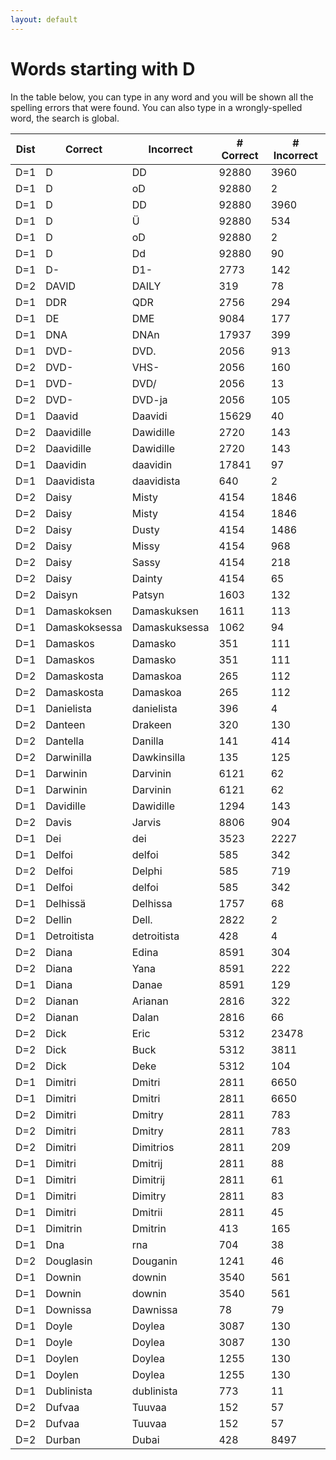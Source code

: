 ```yaml
---
layout: default
---
```


# Words starting with D

In the table below, you can type in any word and you will be shown all the spelling errors that were found. You can also type in a wrongly-spelled word, the search is global.

<table id="spelltable" class="display">
<thead>
<tr>
<th>Dist</th>
<th>Correct</th>
<th>Incorrect</th>
<th># Correct</th>
<th># Incorrect</th>
</tr>
</thead>
<tbody>

<tr><td>D=1</td><td>D</td><td>DD</td><td>92880</td><td>3960</td></tr>

<tr><td>D=1</td><td>D</td><td>oD</td><td>92880</td><td>2</td></tr>

<tr><td>D=1</td><td>D</td><td>DD</td><td>92880</td><td>3960</td></tr>

<tr><td>D=1</td><td>D</td><td>Ü</td><td>92880</td><td>534</td></tr>

<tr><td>D=1</td><td>D</td><td>oD</td><td>92880</td><td>2</td></tr>

<tr><td>D=1</td><td>D</td><td>Dd</td><td>92880</td><td>90</td></tr>

<tr><td>D=1</td><td>D-</td><td>D1-</td><td>2773</td><td>142</td></tr>

<tr><td>D=2</td><td>DAVID</td><td>DAILY</td><td>319</td><td>78</td></tr>

<tr><td>D=1</td><td>DDR</td><td>QDR</td><td>2756</td><td>294</td></tr>

<tr><td>D=1</td><td>DE</td><td>DME</td><td>9084</td><td>177</td></tr>

<tr><td>D=1</td><td>DNA</td><td>DNAn</td><td>17937</td><td>399</td></tr>

<tr><td>D=1</td><td>DVD-</td><td>DVD.</td><td>2056</td><td>913</td></tr>

<tr><td>D=2</td><td>DVD-</td><td>VHS-</td><td>2056</td><td>160</td></tr>

<tr><td>D=1</td><td>DVD-</td><td>DVD/</td><td>2056</td><td>13</td></tr>

<tr><td>D=2</td><td>DVD-</td><td>DVD-ja</td><td>2056</td><td>105</td></tr>

<tr><td>D=1</td><td>Daavid</td><td>Daavidi</td><td>15629</td><td>40</td></tr>

<tr><td>D=2</td><td>Daavidille</td><td>Dawidille</td><td>2720</td><td>143</td></tr>

<tr><td>D=2</td><td>Daavidille</td><td>Dawidille</td><td>2720</td><td>143</td></tr>

<tr><td>D=1</td><td>Daavidin</td><td>daavidin</td><td>17841</td><td>97</td></tr>

<tr><td>D=1</td><td>Daavidista</td><td>daavidista</td><td>640</td><td>2</td></tr>

<tr><td>D=2</td><td>Daisy</td><td>Misty</td><td>4154</td><td>1846</td></tr>

<tr><td>D=2</td><td>Daisy</td><td>Misty</td><td>4154</td><td>1846</td></tr>

<tr><td>D=2</td><td>Daisy</td><td>Dusty</td><td>4154</td><td>1486</td></tr>

<tr><td>D=2</td><td>Daisy</td><td>Missy</td><td>4154</td><td>968</td></tr>

<tr><td>D=2</td><td>Daisy</td><td>Sassy</td><td>4154</td><td>218</td></tr>

<tr><td>D=2</td><td>Daisy</td><td>Dainty</td><td>4154</td><td>65</td></tr>

<tr><td>D=2</td><td>Daisyn</td><td>Patsyn</td><td>1603</td><td>132</td></tr>

<tr><td>D=1</td><td>Damaskoksen</td><td>Damaskuksen</td><td>1611</td><td>113</td></tr>

<tr><td>D=1</td><td>Damaskoksessa</td><td>Damaskuksessa</td><td>1062</td><td>94</td></tr>

<tr><td>D=1</td><td>Damaskos</td><td>Damasko</td><td>351</td><td>111</td></tr>

<tr><td>D=1</td><td>Damaskos</td><td>Damasko</td><td>351</td><td>111</td></tr>

<tr><td>D=2</td><td>Damaskosta</td><td>Damaskoa</td><td>265</td><td>112</td></tr>

<tr><td>D=2</td><td>Damaskosta</td><td>Damaskoa</td><td>265</td><td>112</td></tr>

<tr><td>D=1</td><td>Danielista</td><td>danielista</td><td>396</td><td>4</td></tr>

<tr><td>D=2</td><td>Danteen</td><td>Drakeen</td><td>320</td><td>130</td></tr>

<tr><td>D=2</td><td>Dantella</td><td>Danilla</td><td>141</td><td>414</td></tr>

<tr><td>D=2</td><td>Darwinilla</td><td>Dawkinsilla</td><td>135</td><td>125</td></tr>

<tr><td>D=1</td><td>Darwinin</td><td>Darvinin</td><td>6121</td><td>62</td></tr>

<tr><td>D=1</td><td>Darwinin</td><td>Darvinin</td><td>6121</td><td>62</td></tr>

<tr><td>D=1</td><td>Davidille</td><td>Dawidille</td><td>1294</td><td>143</td></tr>

<tr><td>D=2</td><td>Davis</td><td>Jarvis</td><td>8806</td><td>904</td></tr>

<tr><td>D=1</td><td>Dei</td><td>dei</td><td>3523</td><td>2227</td></tr>

<tr><td>D=1</td><td>Delfoi</td><td>delfoi</td><td>585</td><td>342</td></tr>

<tr><td>D=2</td><td>Delfoi</td><td>Delphi</td><td>585</td><td>719</td></tr>

<tr><td>D=1</td><td>Delfoi</td><td>delfoi</td><td>585</td><td>342</td></tr>

<tr><td>D=1</td><td>Delhissä</td><td>Delhissa</td><td>1757</td><td>68</td></tr>

<tr><td>D=2</td><td>Dellin</td><td>Dell.</td><td>2822</td><td>2</td></tr>

<tr><td>D=1</td><td>Detroitista</td><td>detroitista</td><td>428</td><td>4</td></tr>

<tr><td>D=2</td><td>Diana</td><td>Edina</td><td>8591</td><td>304</td></tr>

<tr><td>D=2</td><td>Diana</td><td>Yana</td><td>8591</td><td>222</td></tr>

<tr><td>D=1</td><td>Diana</td><td>Danae</td><td>8591</td><td>129</td></tr>

<tr><td>D=2</td><td>Dianan</td><td>Arianan</td><td>2816</td><td>322</td></tr>

<tr><td>D=2</td><td>Dianan</td><td>Dalan</td><td>2816</td><td>66</td></tr>

<tr><td>D=2</td><td>Dick</td><td>Eric</td><td>5312</td><td>23478</td></tr>

<tr><td>D=2</td><td>Dick</td><td>Buck</td><td>5312</td><td>3811</td></tr>

<tr><td>D=2</td><td>Dick</td><td>Deke</td><td>5312</td><td>104</td></tr>

<tr><td>D=1</td><td>Dimitri</td><td>Dmitri</td><td>2811</td><td>6650</td></tr>

<tr><td>D=1</td><td>Dimitri</td><td>Dmitri</td><td>2811</td><td>6650</td></tr>

<tr><td>D=2</td><td>Dimitri</td><td>Dmitry</td><td>2811</td><td>783</td></tr>

<tr><td>D=2</td><td>Dimitri</td><td>Dmitry</td><td>2811</td><td>783</td></tr>

<tr><td>D=2</td><td>Dimitri</td><td>Dimitrios</td><td>2811</td><td>209</td></tr>

<tr><td>D=1</td><td>Dimitri</td><td>Dmitrij</td><td>2811</td><td>88</td></tr>

<tr><td>D=1</td><td>Dimitri</td><td>Dimitrij</td><td>2811</td><td>61</td></tr>

<tr><td>D=1</td><td>Dimitri</td><td>Dimitry</td><td>2811</td><td>83</td></tr>

<tr><td>D=1</td><td>Dimitri</td><td>Dmitrii</td><td>2811</td><td>45</td></tr>

<tr><td>D=1</td><td>Dimitrin</td><td>Dmitrin</td><td>413</td><td>165</td></tr>

<tr><td>D=1</td><td>Dna</td><td>rna</td><td>704</td><td>38</td></tr>

<tr><td>D=2</td><td>Douglasin</td><td>Douganin</td><td>1241</td><td>46</td></tr>

<tr><td>D=1</td><td>Downin</td><td>downin</td><td>3540</td><td>561</td></tr>

<tr><td>D=1</td><td>Downin</td><td>downin</td><td>3540</td><td>561</td></tr>

<tr><td>D=1</td><td>Downissa</td><td>Dawnissa</td><td>78</td><td>79</td></tr>

<tr><td>D=1</td><td>Doyle</td><td>Doylea</td><td>3087</td><td>130</td></tr>

<tr><td>D=1</td><td>Doyle</td><td>Doylea</td><td>3087</td><td>130</td></tr>

<tr><td>D=1</td><td>Doylen</td><td>Doylea</td><td>1255</td><td>130</td></tr>

<tr><td>D=1</td><td>Doylen</td><td>Doylea</td><td>1255</td><td>130</td></tr>

<tr><td>D=1</td><td>Dublinista</td><td>dublinista</td><td>773</td><td>11</td></tr>

<tr><td>D=2</td><td>Dufvaa</td><td>Tuuvaa</td><td>152</td><td>57</td></tr>

<tr><td>D=2</td><td>Dufvaa</td><td>Tuuvaa</td><td>152</td><td>57</td></tr>

<tr><td>D=2</td><td>Durban</td><td>Dubai</td><td>428</td><td>8497</td></tr>

</tbody>
</table>

<script type="text/javascript">
$(document).ready( function () {
    $('#spelltable').DataTable({ autoFill: true });
} );
</script>

